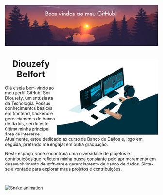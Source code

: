 <div>
  <img src="por-do-sol.png" >
</div>  
<div>
  <img align="right" height="250" alt="coding-time" src="code.gif">
  <h1 align="center">Diouzefy Belfort</h1>
 <p align="justify, left"  >Olá e seja bem-vindo ao meu perfil GitHub! Sou Diouzefy, um entusiasta da Tecnologia. Possuo conhecimentos básicos em frontend, backend e gerenciamento de banco de dados, sendo este último minha principal área de interesse. Atualmente, estou dedicado ao curso de Banco de Dados e, logo em seguida, pretendo me engajar em outra graduação.</p>
<p align="justify, left" >Neste espaço, você encontrará uma diversidade de projetos e contribuições que refletem minha busca constante pelo aprimoramento em desenvolvimento de software e gerenciamento de banco de dados. Sinta-se à vontade para explorar meus projetos e contribuições.</p>
</div><br>

  
![Snake animation](https://github.com/LuigiGF/LuigiGF/blob/output/github-contribution-grid-snake.svg)




<!--
**diouzefybelfort/diouzefybelfort** is a ✨ _special_ ✨ repository because its `README.md` (this file) appears on your GitHub profile.

Here are some ideas to get you started:

- 🔭 I’m currently working on ...
- 🌱 I’m currently learning ...
- 👯 I’m looking to collaborate on ...
- 🤔 I’m looking for help with ...
- 💬 Ask me about ...
- 📫 How to reach me: ...
- 😄 Pronouns: ...
- ⚡ Fun fact: ...
-->
